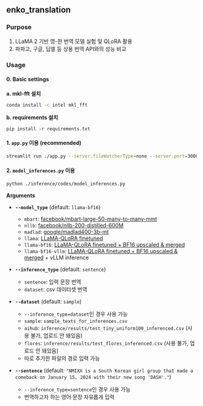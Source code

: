 ## enko_translation

### Purpose
1. LLaMA 2 기반 영-한 번역 모델 실험 및 QLoRA 활용
2. 파파고, 구글, 딥엘 등 상용 번역 API와의 성능 비교

### Usage
#### 0. Basic settings
  __a. mkl-fft 설치__
  ```bash
  conda install -c intel mkl_fft
  ```

  __b. requirements 설치__
  ```
  pip install -r requirements.txt
  ```

#### 1. `app.py` 이용 (recommended)
```bash
streamlit run ./app.py --server.fileWatcherType=none --server.port=30001
```

#### 2. `model_inferences.py` 이용
```bash
python ./inference/codes/model_inferences.py
```
__Arguments__
- __`--model_type`__ (default: `llama-bf16`)
  - `mbart`: [facebook/mbart-large-50-many-to-many-mmt](https://huggingface.co/facebook/mbart-large-50-many-to-many-mmt)
  - `nllb`: [facebook/nllb-200-distilled-600M](https://huggingface.co/facebook/nllb-200-distilled-600M)
  - `madlad`: [google/madlad400-3b-mt](https://huggingface.co/google/madlad400-3b-mt)
  - `llama`: [LLaMA-QLoRA finetuned](https://huggingface.co/traintogpb/llama-2-en2ko-translator-7b-qlora-adapter)
  - `llama-bf16`: [LLaMA-QLoRA finetuned + BF16 upscaled & merged](https://huggingface.co/traintogpb/llama-2-en2ko-translator-7b-qlora-bf16-upscaled)
  - `llama-bf16-vllm`: [LLaMA-QLoRA finetuned + BF16 upscaled & merged](https://huggingface.co/traintogpb/llama-2-en2ko-translator-7b-qlora-bf16-upscaled) + vLLM inference

- __`--inference_type`__ (default: `sentence`)
  - `sentence`: 입력 문장 번역
  - `dataset`: csv 데이터셋 번역

- __`--dataset`__ (default: `sample`)
  - `--inference_type=dataset`인 경우 사용 가능
  - `sample`: `sample_texts_for_inferences.csv`
  - `aihub`: `inference/results/test_tiny_uniform100_inferenced.csv` (사용 불가, 업로드 안 돼있음)
  - `flores`: `inference/results/test_flores_inferenced.csv` (사용 불가, 업로드 안 돼있음)
  - 따로 추가한 파일의 경로 입력 가능

- __`--sentence`__ (default: `"NMIXX is a South Korean girl group that made a comeback on January 15, 2024 with their new song 'DASH'."`)
  - `--inference_type=sentence`인 경우 사용 가능
  - 번역하고자 하는 영어 문장 자유롭게 입력

